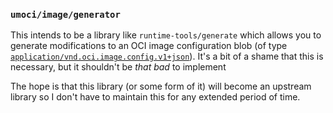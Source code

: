 ### `umoci/image/generator` ###

This intends to be a library like `runtime-tools/generate` which allows you to
generate modifications to an OCI image configuration blob (of type
[`application/vnd.oci.image.config.v1+json`][oci-image-config]). It's a bit of
a shame that this is necessary, but it shouldn't be *that bad* to implement

The hope is that this library (or some form of it) will become an upstream
library so I don't have to maintain this for any extended period of time.

[oci-image-config]: https://github.com/opencontainers/image-spec/blob/master/config.md
